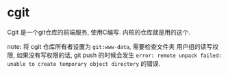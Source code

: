 # cgit

Cgit 是一个git仓库的前端服务, 使用C编写. 内核的仓库就是用的这个.

note: 将 cgit 仓库所有者设置为 `git:www-data`, 需要检查文件夹
用户组的读写权限, 如果没有写权限的话, git push 的时候会发生
`error: remote unpack failed: unable to create temporary object directory` 的错误.
